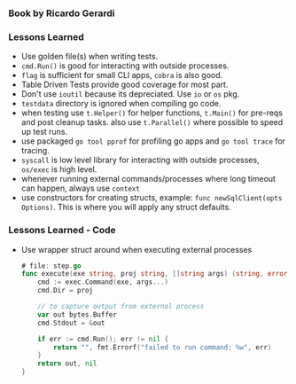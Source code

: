 ### Book by Ricardo Gerardi


### Lessons Learned

- Use golden file(s) when writing tests.
- `cmd.Run()` is good for interacting with outside processes.
- `flag` is sufficient for small CLI apps, `cobra` is also good.
- Table Driven Tests provide good coverage for most part.
- Don't use `ioutil` because its depreciated. Use `io` or `os` pkg.
- `testdata` directory is ignored when compiling go code.
- when testing use `t.Helper()` for helper functions, `t.Main()` for pre-reqs and post cleanup tasks. also use `t.Parallel()` where possible to speed up test runs. 
- use packaged `go tool pprof` for profiling go apps and `go tool trace` for tracing.
- `syscall` is low level library for interacting with outside processes, `os/exec` is high level. 
- whenever running external commands/processes where long timeout can happen, always use `context`
- use constructors for creating structs, example: `func newSqlClient(opts Options)`. This is where you will apply any struct defaults.


### Lessons Learned - Code 

- Use wrapper struct around when executing external processes
	```go
	# file: step.go
	func execute(exe string, proj string, []string args) (string, error){
		cmd := exec.Command(exe, args...)
		cmd.Dir = proj

		// to capture output from external process
		var out bytes.Buffer
		cmd.Stdout = &out

		if err := cmd.Run(); err != nil {
			return "", fmt.Errorf("failed to run command: %w", err)
		}
		return out, nil
	}
	```

